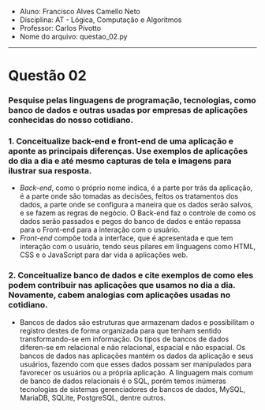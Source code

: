 - Aluno: Francisco Alves Camello Neto
- Disciplina: AT - Lógica, Computação e Algoritmos
- Professor: Carlos Pivotto
- Nome do arquivo: questao_02.py

---
# **Questão 02**
### Pesquise pelas linguagens de programação, tecnologias, como banco de dados e outras usadas por empresas de aplicações conhecidas do nosso cotidiano.

### 1. Conceitualize back-end e front-end de uma aplicação e aponte as principais diferenças. Use exemplos de aplicações do dia a dia e até mesmo capturas de tela e imagens para ilustrar sua resposta.

- _Back-end_, como o próprio nome indica, é a parte por trás da aplicação, é a parte onde são tomadas as decisões, feitos os tratamentos dos dados, a parte onde se configura a maneira que os dados serão salvos, e se fazem as regras de negócio. O Back-end faz o controle de como os dados serão passados e pegos do banco de dados e então repassa para o Front-end para a interação com o usuário.
- _Front-end_ compõe toda a interface, que é apresentada e que tem interação com o usuário, tendo seus pilares em linguagens como HTML, CSS e o JavaScript para dar vida a aplicações web.

### 2. Conceitualize banco de dados e cite exemplos de como eles podem contribuir nas aplicações que usamos no dia a dia. Novamente, cabem analogias com aplicações usadas no cotidiano.

- Bancos de dados são estruturas que armazenam dados e possibilitam o registro destes de forma organizada para que tenham sentido transformando-se em informação. Os tipos de bancos de dados diferen-se em relacional e não relacional, espacial e não espacial. Os bancos de dados nas aplicações mantém os dados da aplicação e seus usuários, fazendo com que esses dados possam ser manipulados para favorecer os usuários ou a própria aplicação. A linguagem mais comum de banco de dados relacionais é o SQL, porém temos inúmeras tecnologias de sistemas gerenciadores de bancos de dados, MySQL, MariaDB, SQLite, PostgreSQL, dentre outros.
